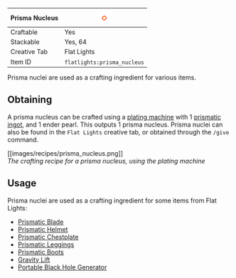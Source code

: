 | Prisma Nucleus | <img src="images/gifs/prisma_nucleus.gif" width="32" alt=""/> |
|----------------|---------------------------------------------------------------|
| Craftable      | Yes                                                           |
| Stackable      | Yes, 64                                                       |
| Creative Tab   | Flat Lights                                                   |
| Item ID        | `flatlights:prisma_nucleus`                                   |

Prisma nuclei are used as a crafting ingredient for various items.

## Obtaining
A prisma nucleus can be crafted using a [plating machine](Plating-Machine) with 1 [prismatic ingot](Prismatic-Ingot), and 1 ender pearl. This outputs 1 prisma nucleus. Prisma nuclei can also be found in the `Flat Lights` creative tab, or obtained through the `/give` command.

[[images/recipes/prisma_nucleus.png]]  
*The crafting recipe for a prisma nucleus, using the plating machine*

## Usage
Prisma nuclei are used as a crafting ingredient for some items from Flat Lights:
- [Prismatic Blade](Prismatic-Blade)
- [Prismatic Helmet](Prismatic-Helmet)
- [Prismatic Chestplate](Prismatic-Chestplate)
- [Prismatic Leggings](Prismatic-Leggings)
- [Prismatic Boots](Prismatic-Boots)
- [Gravity Lift](Gravity-Lift)
- [Portable Black Hole Generator](Portable-Black-Hole-Generator)
